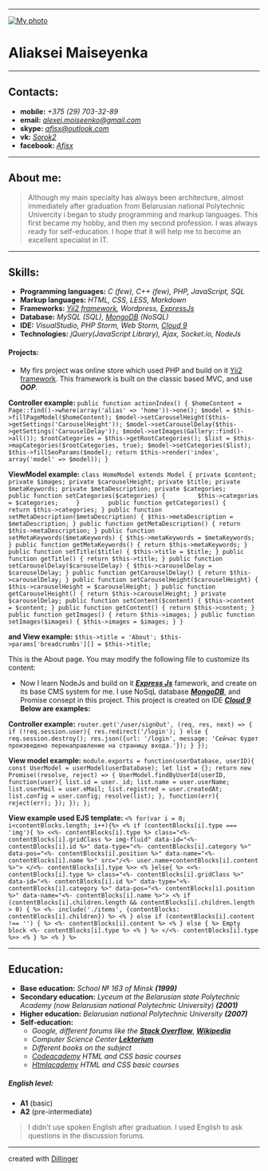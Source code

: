 ***
[![My photo](https://pp.userapi.com/c850616/v850616672/3e093/PLwvmXNhQPY.jpg?ava=1)](https://github.com/afisx)
# Aliaksei Maiseyenka
***
## Contacts:
* **mobile:** *+375 (29) 703-32-89*
* **email:** *alexej.moiseenko@gmail.com*
* **skype:** *afisx@outlook.com*
* **vk:** *[Sorok2](https://vk.com/sorok2)*
* **facebook:** *[Afisx](https://www.facebook.com/Afisx)*

***

## About me:

> Although my main specialty has always been architecture, almost immediately after graduation from Belarusian national Polytechnic Univercity i began to study programming and markup languages. This first became my hobby, and then my second profession. I was always ready for self-education. I hope that it will help me to become an excellent specialist in IT.

***

## Skills:
* **Programming languages:** *C (few), C++ (few), PHP, JavaScript, SQL*
* **Markup languages:** *HTML, CSS, LESS, Markdown*
* **Frameworks:** *[Yii2 framework](https://www.yiiframework.com/), Wordpress, [ExpressJs](http://expressjs.com/)*
* **Database:** *MySQL (SQL), [MongoDB](https://www.mongodb.com/) (NoSQL)*
* **IDE:** *VisualStudio, PHP Storm, Web Storm, [Cloud 9](http://c9.io)*
* **Technologies:** *jQuery(JavaScript Library), Ajax, Socket.io, NodeJs*

#### Projects:
 * My firs project was online store which used PHP and build on it [Yii2 framework](https://www.yiiframework.com/). This framework is built on the classic based MVC, and use ***OOP***.


**Controller example:** ```public function actionIndex()
	{
        $homeContent = Page::find()->where(array('alias' => 'home'))->one();
        $model = $this->fillPageModel($homeContent);
        $model->setCarouselHeight($this->getSettings('CarouselHeight'));
        $model->setCarouselDelay($this->getSettings('CarouselDelay'));
        $model->setImages(Gallery::find()->all());
		$rootCategories = $this->getRootCategories();
        $list = $this->mapCategories($rootCategories, true);
		$model->setCategories($list);
        $this->fillSeoParams($model);
		return $this->render('index', array('model' => $model));
	}```


**ViewModel example:** ```class HomeModel extends Model {
    private $content;
    private $images;
    private $carouselHeight;
    private $title;
    private $metaKeywords;
    private $metaDescription;
	private $categories;		
	public function setCategories($categories) {		
	    $this->categories = $categories;	
	}		
	public function getCategories() {	
	    return $this->categories;
	}
    public function setMetaDescription($metaDescription)
    {
        $this->metaDescription = $metaDescription;
    }
    public function getMetaDescription()
    {
        return $this->metaDescription;
    }
    public function setMetaKeywords($metaKeywords)
    {
        $this->metaKeywords = $metaKeywords;
    }
    public function getMetaKeywords()
    {
        return $this->metaKeywords;
    }
    public function setTitle($title)
    {
        $this->title = $title;
    }
    public function getTitle()
    {
        return $this->title;
    }
    public function setCarouselDelay($carouselDelay)
    {
        $this->carouselDelay = $carouselDelay;
    }
    public function getCarouselDelay()
    {
        return $this->carouselDelay;
    }
    public function setCarouselHeight($carouselHeight)
    {
        $this->carouselHeight = $carouselHeight;
    }
    public function getCarouselHeight()
    {
        return $this->carouselHeight;
    }
    private $carouselDelay;
    public function setContent($content)
    {
        $this->content = $content;
    }
    public function getContent()
    {
        return $this->content;
    }
    public function getImages()
    {
        return $this->images;
    }
    public function setImages($images)
    {
        $this->images = $images;
    }
}```


**and View example:** ```$this->title = 'About'; $this->params['breadcrumbs'][] = $this->title;```
 <div class="site-about">
	<p>This is the About page. You may modify the following file to customize its content:</p>
</div>


* Now I learn NodeJs and build on it ***[Express Js](http://expressjs.com/)*** famework, and create on its base CMS system for me. I use NoSqL database ***[MongoDB](https://www.mongodb.com/)***, and Promise consept in this project.
This project is created on IDE ***[Cloud 9](https://c9.io)***
**Below are examples:**

**Controller example:** ```router.get('/user/signOut', (req, res, next) => {
	if (!req.session.user){
		res.redirect('/login');
	} else {
		req.session.destroy();
		res.json({url: '/login', message: 'Сейчас будет произведено перенаправление на страницу входа.'});
	}
});```


**View model example:** ```module.exports = function(userDatabase, userID){
	const UserModel = userModel(userDatabase);
	let list = {};
	return new Promise((resolve, reject) => {
		UserModel.findByUserId(userID, function(user){
			list.id = user._id;
			list.name = user.userName;
			list.userMail = user.eMail;
			list.registred = user.createdAt;
			list.config = user.config;
			resolve(list);
		}, function(err){
			reject(err);
		});
	});
};```


**View example used EJS template:** ```<% for(var i = 0; i<contentBlocks.length; i++){%>
	<% if (contentBlocks[i].type === 'img'){ %>
		<<%- contentBlocks[i].type %> class="<%- contentBlocks[i].gridClass %> img-fluid" data-id="<%- contentBlocks[i].id %>" data-type="<%- contentBlocks[i].category %>" data-pos="<%- contentBlocks[i].position %>" data-name="<%- contentBlocks[i].name %>" src="/<%- user.name+contentBlocks[i].content %>">
		</<%- contentBlocks[i].type %>>
	<% }else{ %>
		<<%- contentBlocks[i].type %> class="<%- contentBlocks[i].gridClass %>" data-id="<%- contentBlocks[i].id %>" data-type="<%- contentBlocks[i].category %>" data-pos="<%- contentBlocks[i].position %>" data-name="<%- contentBlocks[i].name %>">
		<% if (contentBlocks[i].children.length && contentBlocks[i].children.length > 0) { %>
			<%- include('./items', {contentBlocks: contentBlocks[i].children}) %>
		<% } else if (contentBlocks[i].content !== '') { %>
			<%- contentBlocks[i].content %>
		<% } else { %>
			Empty block <%- contentBlocks[i].type %>
		<% } %>
		</<%- contentBlocks[i].type %>>
	<% } %>
<% } %>```

***

## Education:
* **Base education:** *School № 163 of Minsk* ***(1999)***
* **Secondary education:** *Lyceum at the Belarusian state Polytechnic Academy (now Belarusian national Polytechnic University)* ***(2001)***
* **Higher education:** *Belarusian national Polytechnic University* ***(2007)***
* **Self-education:**
    * *Google, different forums like the* ***[Stack Overflow](https://stackoverflow.com/)***, ***[Wikipedia](https://en.wikipedia.org/wiki/Main_Page)***
    * *Computer Science Center* ***[Lektorium](https://www.lektorium.tv/university/2932)***
    * *Different books on the subject*
    * *[Codeacademy](https://www.codecademy.com) HTML and CSS basic courses* 
    * *[Htmlacademy](https://htmlacademy.ru) HTML and CSS basic courses* 

##### English level:
* **A1** (basic)
* **A2** (pre-intermediate)

> I didn't use spoken English after graduation. I used English to ask questions in the discussion forums.

***
 created with [Dillinger](https://dillinger.io/) 